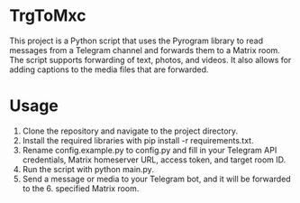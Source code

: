 # TrgToMxc

This project is a Python script that uses the Pyrogram library to read messages from a Telegram channel and forwards them to a Matrix room. The script supports forwarding of text, photos, and videos. It also allows for adding captions to the media files that are forwarded.

# Usage

1. Clone the repository and navigate to the project directory.
2. Install the required libraries with pip install -r requirements.txt.
3. Rename config.example.py to config.py and fill in your Telegram API credentials, Matrix homeserver URL, access token, and target room ID.
4. Run the script with python main.py.
5. Send a message or media to your Telegram bot, and it will be forwarded to the 6. specified Matrix room.
